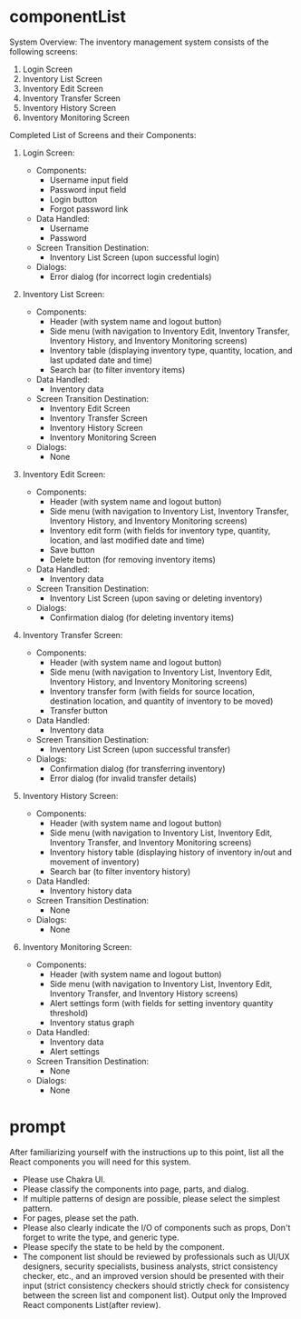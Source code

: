 # componentList
System Overview:
The inventory management system consists of the following screens:
1. Login Screen
2. Inventory List Screen
3. Inventory Edit Screen
4. Inventory Transfer Screen
5. Inventory History Screen
6. Inventory Monitoring Screen

Completed List of Screens and their Components:

1. Login Screen:
   - Components: 
     - Username input field
     - Password input field
     - Login button
     - Forgot password link
   - Data Handled: 
     - Username
     - Password
   - Screen Transition Destination: 
     - Inventory List Screen (upon successful login)
   - Dialogs: 
     - Error dialog (for incorrect login credentials)

2. Inventory List Screen:
   - Components:
     - Header (with system name and logout button)
     - Side menu (with navigation to Inventory Edit, Inventory Transfer, Inventory History, and Inventory Monitoring screens)
     - Inventory table (displaying inventory type, quantity, location, and last updated date and time)
     - Search bar (to filter inventory items)
   - Data Handled:
     - Inventory data
   - Screen Transition Destination:
     - Inventory Edit Screen
     - Inventory Transfer Screen
     - Inventory History Screen
     - Inventory Monitoring Screen
   - Dialogs:
     - None

3. Inventory Edit Screen:
   - Components:
     - Header (with system name and logout button)
     - Side menu (with navigation to Inventory List, Inventory Transfer, Inventory History, and Inventory Monitoring screens)
     - Inventory edit form (with fields for inventory type, quantity, location, and last modified date and time)
     - Save button
     - Delete button (for removing inventory items)
   - Data Handled:
     - Inventory data
   - Screen Transition Destination:
     - Inventory List Screen (upon saving or deleting inventory)
   - Dialogs:
     - Confirmation dialog (for deleting inventory items)

4. Inventory Transfer Screen:
   - Components:
     - Header (with system name and logout button)
     - Side menu (with navigation to Inventory List, Inventory Edit, Inventory History, and Inventory Monitoring screens)
     - Inventory transfer form (with fields for source location, destination location, and quantity of inventory to be moved)
     - Transfer button
   - Data Handled:
     - Inventory data
   - Screen Transition Destination:
     - Inventory List Screen (upon successful transfer)
   - Dialogs:
     - Confirmation dialog (for transferring inventory)
     - Error dialog (for invalid transfer details)

5. Inventory History Screen:
   - Components:
     - Header (with system name and logout button)
     - Side menu (with navigation to Inventory List, Inventory Edit, Inventory Transfer, and Inventory Monitoring screens)
     - Inventory history table (displaying history of inventory in/out and movement of inventory)
     - Search bar (to filter inventory history)
   - Data Handled:
     - Inventory history data
   - Screen Transition Destination:
     - None
   - Dialogs:
     - None

6. Inventory Monitoring Screen:
   - Components:
     - Header (with system name and logout button)
     - Side menu (with navigation to Inventory List, Inventory Edit, Inventory Transfer, and Inventory History screens)
     - Alert settings form (with fields for setting inventory quantity threshold)
     - Inventory status graph
   - Data Handled:
     - Inventory data
     - Alert settings
   - Screen Transition Destination:
     - None
   - Dialogs:
     - None

# prompt
After familiarizing yourself with the instructions up to this point, list all the React components you will need for this system.
- Please use Chakra UI.
- Please classify the components into page, parts, and dialog.
- If multiple patterns of design are possible, please select the simplest pattern.
- For pages, please set the path.
- Please also clearly indicate the I/O of components such as props, Don't forget to write the type, and generic type.
- Please specify the state to be held by the component.
- The component list should be reviewed by professionals such as UI/UX designers, security specialists, business analysts, strict consistency checker,  etc., and an improved version should be presented with their input (strict consistency checkers should strictly check for consistency between the screen list and component list).
Output only the Improved React components List(after review).
